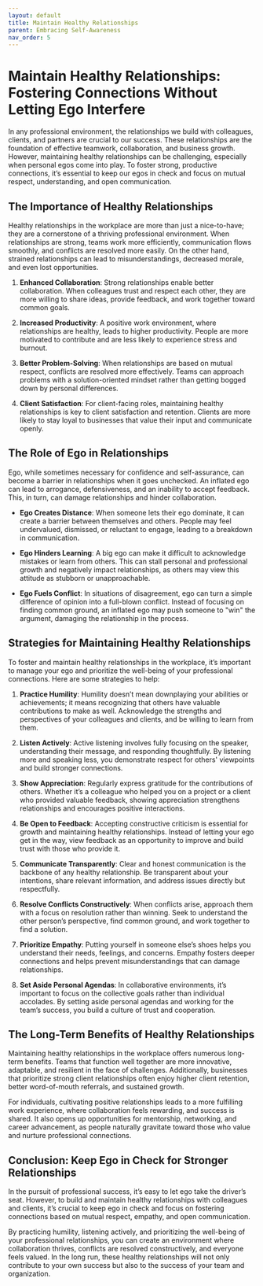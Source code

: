 ```yaml
---
layout: default
title: Maintain Healthy Relationships
parent: Embracing Self-Awareness
nav_order: 5
---
```

# Maintain Healthy Relationships: Fostering Connections Without Letting Ego Interfere

In any professional environment, the relationships we build with colleagues, clients, and partners are crucial to our success. These relationships are the foundation of effective teamwork, collaboration, and business growth. However, maintaining healthy relationships can be challenging, especially when personal egos come into play. To foster strong, productive connections, it’s essential to keep our egos in check and focus on mutual respect, understanding, and open communication.

## The Importance of Healthy Relationships

Healthy relationships in the workplace are more than just a nice-to-have; they are a cornerstone of a thriving professional environment. When relationships are strong, teams work more efficiently, communication flows smoothly, and conflicts are resolved more easily. On the other hand, strained relationships can lead to misunderstandings, decreased morale, and even lost opportunities.

1. **Enhanced Collaboration**: Strong relationships enable better collaboration. When colleagues trust and respect each other, they are more willing to share ideas, provide feedback, and work together toward common goals.

2. **Increased Productivity**: A positive work environment, where relationships are healthy, leads to higher productivity. People are more motivated to contribute and are less likely to experience stress and burnout.

3. **Better Problem-Solving**: When relationships are based on mutual respect, conflicts are resolved more effectively. Teams can approach problems with a solution-oriented mindset rather than getting bogged down by personal differences.

4. **Client Satisfaction**: For client-facing roles, maintaining healthy relationships is key to client satisfaction and retention. Clients are more likely to stay loyal to businesses that value their input and communicate openly.

## The Role of Ego in Relationships

Ego, while sometimes necessary for confidence and self-assurance, can become a barrier in relationships when it goes unchecked. An inflated ego can lead to arrogance, defensiveness, and an inability to accept feedback. This, in turn, can damage relationships and hinder collaboration.

- **Ego Creates Distance**: When someone lets their ego dominate, it can create a barrier between themselves and others. People may feel undervalued, dismissed, or reluctant to engage, leading to a breakdown in communication.

- **Ego Hinders Learning**: A big ego can make it difficult to acknowledge mistakes or learn from others. This can stall personal and professional growth and negatively impact relationships, as others may view this attitude as stubborn or unapproachable.

- **Ego Fuels Conflict**: In situations of disagreement, ego can turn a simple difference of opinion into a full-blown conflict. Instead of focusing on finding common ground, an inflated ego may push someone to "win" the argument, damaging the relationship in the process.

## Strategies for Maintaining Healthy Relationships

To foster and maintain healthy relationships in the workplace, it’s important to manage your ego and prioritize the well-being of your professional connections. Here are some strategies to help:

1. **Practice Humility**: Humility doesn’t mean downplaying your abilities or achievements; it means recognizing that others have valuable contributions to make as well. Acknowledge the strengths and perspectives of your colleagues and clients, and be willing to learn from them.

2. **Listen Actively**: Active listening involves fully focusing on the speaker, understanding their message, and responding thoughtfully. By listening more and speaking less, you demonstrate respect for others' viewpoints and build stronger connections.

3. **Show Appreciation**: Regularly express gratitude for the contributions of others. Whether it’s a colleague who helped you on a project or a client who provided valuable feedback, showing appreciation strengthens relationships and encourages positive interactions.

4. **Be Open to Feedback**: Accepting constructive criticism is essential for growth and maintaining healthy relationships. Instead of letting your ego get in the way, view feedback as an opportunity to improve and build trust with those who provide it.

5. **Communicate Transparently**: Clear and honest communication is the backbone of any healthy relationship. Be transparent about your intentions, share relevant information, and address issues directly but respectfully.

6. **Resolve Conflicts Constructively**: When conflicts arise, approach them with a focus on resolution rather than winning. Seek to understand the other person’s perspective, find common ground, and work together to find a solution.

7. **Prioritize Empathy**: Putting yourself in someone else’s shoes helps you understand their needs, feelings, and concerns. Empathy fosters deeper connections and helps prevent misunderstandings that can damage relationships.

8. **Set Aside Personal Agendas**: In collaborative environments, it’s important to focus on the collective goals rather than individual accolades. By setting aside personal agendas and working for the team’s success, you build a culture of trust and cooperation.

## The Long-Term Benefits of Healthy Relationships

Maintaining healthy relationships in the workplace offers numerous long-term benefits. Teams that function well together are more innovative, adaptable, and resilient in the face of challenges. Additionally, businesses that prioritize strong client relationships often enjoy higher client retention, better word-of-mouth referrals, and sustained growth.

For individuals, cultivating positive relationships leads to a more fulfilling work experience, where collaboration feels rewarding, and success is shared. It also opens up opportunities for mentorship, networking, and career advancement, as people naturally gravitate toward those who value and nurture professional connections.

## Conclusion: Keep Ego in Check for Stronger Relationships

In the pursuit of professional success, it’s easy to let ego take the driver’s seat. However, to build and maintain healthy relationships with colleagues and clients, it’s crucial to keep ego in check and focus on fostering connections based on mutual respect, empathy, and open communication.

By practicing humility, listening actively, and prioritizing the well-being of your professional relationships, you can create an environment where collaboration thrives, conflicts are resolved constructively, and everyone feels valued. In the long run, these healthy relationships will not only contribute to your own success but also to the success of your team and organization.